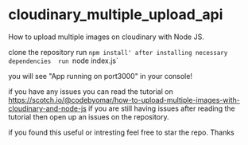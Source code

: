 # cloudinary_multiple_upload_api
How to upload multiple images on cloudinary with Node JS.

clone the repository 
run `npm install'
after installing necessary dependencies 
run `node index.js`

you will see "App running on port3000" in your console!

if you have any issues you can read the tutorial on https://scotch.io/@codebyomar/how-to-upload-multiple-images-with-cloudinary-and-node-js
if you are still having issues after reading the tutorial then open up an issues on the repository.

if you found this useful or intresting feel free to star the repo. Thanks
